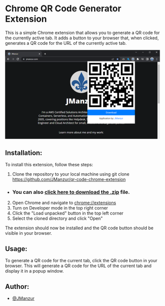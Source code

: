 # Chrome QR Code Generator Extension

This is a simple Chrome extension that allows you to generate a QR code for the currently active tab. It adds a button to your browser that, when clicked, generates a QR code for the URL of the currently active tab.

![App Screenshot](images/qr-code-chrome-extension.png)

## Installation:

To install this extension, follow these steps:

1. Clone the repository to your local machine using git clone https://github.com/JManzur/qr-code-chrome-extension
  - ### You can also [click here to download the .zip](https://github.com/JManzur/qr-code-chrome-extension/archive/refs/tags/v1.0.2.zip) file.
2. Open Chrome and navigate to [chrome://extensions](chrome://extensions)
3. Turn on Developer mode in the top right corner
4. Click the "Load unpacked" button in the top left corner
5. Select the cloned directory and click "Open"

The extension should now be installed and the QR code button should be visible in your browser.

## Usage:

To generate a QR code for the current tab, click the QR code button in your browser. This will generate a QR code for the URL of the current tab and display it in a popup window.

## Author:

- [@JManzur](https://jmanzur.com)